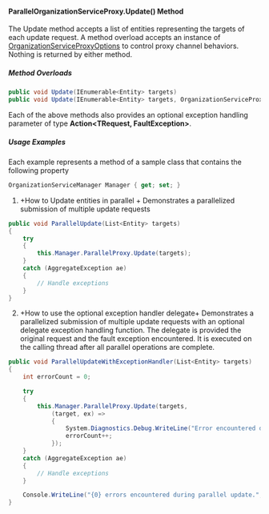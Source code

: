 #### ParallelOrganizationServiceProxy.Update() Method

The Update method accepts a list of entities representing the targets of each update request. A method overload accepts an instance of [OrganizationServiceProxyOptions](OrganizationServiceProxyOptions-Class.md) to control proxy channel behaviors.  Nothing is returned by either method.

##### Method Overloads

```c#
public void Update(IEnumerable<Entity> targets)
public void Update(IEnumerable<Entity> targets, OrganizationServiceProxyOptions options)
```

Each of the above methods also provides an optional exception handling parameter of type **Action<TRequest, FaultException<OrganizationServiceFault>>**.

##### Usage Examples

Each example represents a method of a sample class that contains the following property

```c#
OrganizationServiceManager Manager { get; set; }
```

1. +How to Update entities in parallel +
Demonstrates a parallelized submission of multiple update requests

```c#
public void ParallelUpdate(List<Entity> targets)
{
    try
    {
        this.Manager.ParallelProxy.Update(targets);
    }
    catch (AggregateException ae)
    {
        // Handle exceptions
    }
}
```

2. +How to use the optional exception handler delegate+
Demonstrates a parallelized submission of multiple update requests with an optional delegate exception handling function. The delegate is provided the original request and the fault exception encountered. It is executed on the calling thread after all parallel operations are complete.

```c#
public void ParallelUpdateWithExceptionHandler(List<Entity> targets)
{
    int errorCount = 0;

    try
    {
        this.Manager.ParallelProxy.Update(targets,
            (target, ex) =>
            {
                System.Diagnostics.Debug.WriteLine("Error encountered during update of entity with Id={0}: {1}", target.Id, ex.Detail.Message);
                errorCount++;
            });
    }
    catch (AggregateException ae)
    {
        // Handle exceptions
    }

    Console.WriteLine("{0} errors encountered during parallel update.", errorCount);
}
```